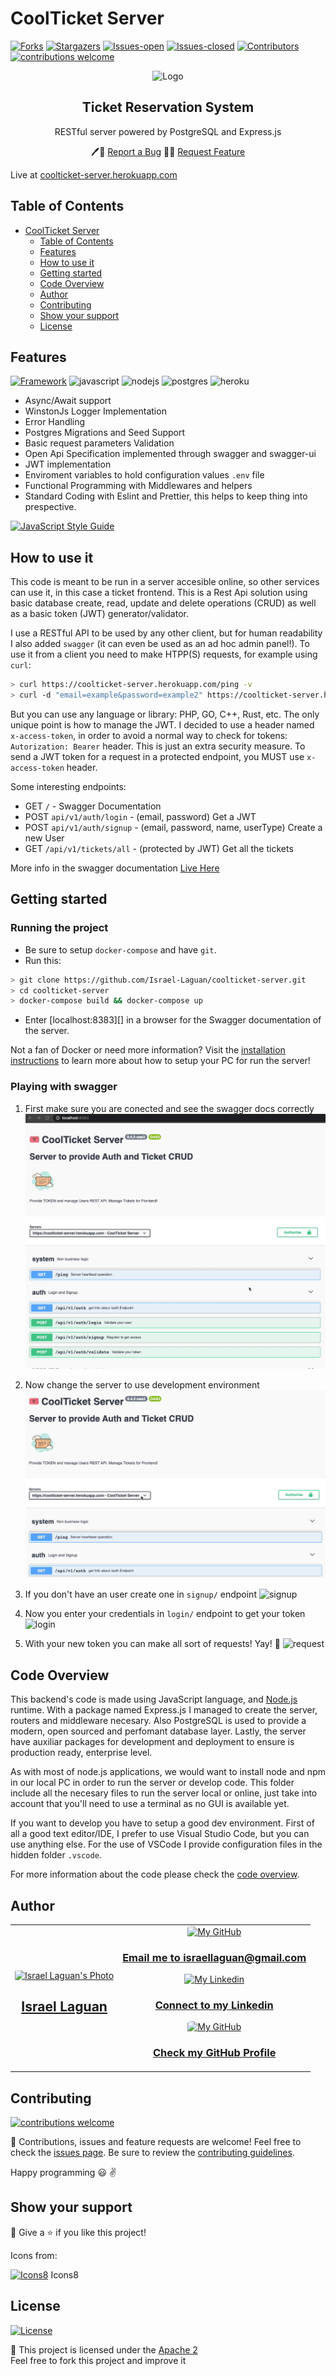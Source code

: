 # CoolTicket Server

[![Forks][forks-shield]][forks-url]
[![Stargazers][stars-shield]][stars-url]
[![Issues-open][issues-open-shield]][issues-url]
[![Issues-closed][issues-closed-shield]][issues-url]
[![Contributors][contributors-shield]][contributors-url]
[![contributions welcome][contributions-welcome]][issues-url]

<div align="center">
  <img src="https://img.icons8.com/clouds/100/000000/ticket.png" alt="Logo"/>
  <div align="center">
    <h2>Ticket Reservation System</h2>
    <p>RESTful server powered by PostgreSQL and Express.js</p>
    🖊️🐞
    <a href="https://github.com/Israel-Laguan/coolticket-server/issues">Report a Bug</a>
    🙋‍♂️
    <a href="https://github.com/Israel-Laguan/coolticket-server/issues">Request Feature</a>
  </div>
</div>

Live at [coolticket-server.herokuapp.com][live]

## Table of Contents

- [CoolTicket Server](#coolticket-server)
  - [Table of Contents](#table-of-contents)
  - [Features](#features)
  - [How to use it](#how-to-use-it)
  - [Getting started](#getting-started)
  - [Code Overview](#code-overview)
  - [Author](#author)
  - [Contributing](#contributing)
  - [Show your support](#show-your-support)
  - [License](#license)

## Features

[![Framework][badge-framework]][framework-url]
![javascript][]
![nodejs][]
![postgres][]
![heroku][]

- Async/Await support
- WinstonJs Logger Implementation
- Error Handling
- Postgres Migrations and Seed Support
- Basic request parameters Validation
- Open Api Specification implemented through swagger and swagger-ui
- JWT implementation
- Enviroment variables to hold configuration values `.env` file
- Functional Programming with Middlewares and helpers
- Standard Coding with Eslint and Prettier, this helps to keep thing into prespective.

[![JavaScript Style Guide][badge-standard]][standard-style]

## How to use it

This code is meant to be run in a server accesible online, so other services can use it, in this case a ticket frontend. This is a Rest Api solution using basic database create, read, update and delete operations (CRUD) as well as a basic token (JWT) generator/validator.

I use a RESTful API to be used by any other client, but for human readability I also added `swagger` (it can even be used as an ad hoc admin panel!). To use it from a client you need to make HTPP(S) requests, for example using `curl`:

```sh
> curl https://coolticket-server.herokuapp.com/ping -v
> curl -d "email=example&password=example2" https://coolticket-server.herokuapp.com/api/v1/auth/login
```

But you can use any language or library: PHP, GO, C++, Rust, etc. The only unique point is how to manage the JWT. I decided to use a header named `x-access-token`, in order to avoid a normal way to check for tokens: `Autorization: Bearer` header. This is just an extra security measure. To send a JWT token for a request in a protected endpoint, you MUST use `x-access-token` header.

Some interesting endpoints:

- GET `/` - Swagger Documentation
- POST `api/v1/auth/login` -  (email, password) Get a JWT
- POST `api/v1/auth/signup` -  (email, password, name, userType) Create a new User
- GET `/api/v1/tickets/all` - (protected by JWT) Get all the tickets

More info in the swagger documentation [Live Here][live]

## Getting started

### Running the project

- Be sure to setup `docker-compose` and have `git`.
- Run this:

```sh
> git clone https://github.com/Israel-Laguan/coolticket-server.git
> cd coolticket-server
> docker-compose build && docker-compose up
```

- Enter [localhost:8383][] in a browser for the Swagger documentation of the server.

Not a fan of Docker or need more information? Visit the [installation instructions](docs/INSTALLATION.md) to learn more about how to setup your PC for run the server!

### Playing with swagger

1. First make sure you are conected and see the swagger docs correctly
![ok](docs/ok.gif)

2. Now change the server to use development environment
![local](docs/local.gif)

3. If you don't have an user create one in `signup/` endpoint
![signup](docs/signup.gif)

4. Now you enter your credentials in `login/` endpoint to get your token
![login](docs/login.gif)

5. With your new token you can make all sort of requests! Yay! 🥳
![request](docs/request.gif)

## Code Overview

This backend's code is made using JavaScript language, and [Node.js](nodejs.org) runtime. With a package named Express.js I managed to create the server, routers and middleware necesary. Also PostgreSQL is used to provide a modern, open sourced and perfomant database layer. Lastly, the server have auxiliar packages for development and deployment to ensure is production ready, enterprise level.

As with most of node.js applications, we would want to install node and npm in our local PC in order to run the server or develop code. This folder include all the necesary files to run the server local or online, just take into account that you'll need to use a terminal as no GUI is available yet.

If you want to develop you have to setup a good dev environment. First of all a good text editor/IDE, I prefer to use Visual Studio Code, but you can use anything else. For the use of VSCode I provide configuration files in the hidden folder `.vscode`.

For more information about the code please check the [code overview](docs/CODE_OVERVIEW.md).

## Author

<table style="width:100%">
  <tr>
    <td>
        <div align="center">
            <a href="./docs/img/photo.png" target="_blank" rel="author">
                <img src="https://avatars2.githubusercontent.com/u/36519478?s=460&v=4" style="border-radius: 10%; min-width: 100px;" alt="Israel Laguan's Photo" width="200px">
            </a>
            <h2>
                <a href="https://israel-laguan.github.io/" target="_blank" rel="author">
                    Israel Laguan
                </a>
            </h2>
        </div>
    </td>
    <td>
        <div align="center">
            <a href="mailto:israellaguan@gmail.com" target="_blank" rel="author">
                <img src="https://img.icons8.com/color/48/000000/message-squared.png" style="border-radius: 10%" alt="My GitHub" height="45px">
                <h3>
                    Email me to 
                    <a href="mailto:israellaguan@gmail.com">
                        israellaguan@gmail.com
                    </a>
                </h3>
            </a>
            <a href="https://www.linkedin.com/in/israellaguan/" target="_blank" rel="author">
                <img src="https://img.icons8.com/color/48/000000/linkedin.png" alt="My Linkedin" height="45px">
                <h3>
                    Connect to my Linkedin
                </h3>
            </a>
            <a href="https://github.com/Israel-Laguan" target="_blank" rel="author">
                <img src="https://img.icons8.com/color/48/000000/github--v1.png" 
			style="border-radius: 10%" alt="My GitHub" height="45px"
		>
                <h3>
                    Check my GitHub Profile
                </h3>
            </a>
        </div>
    </td>
  </tr>
</table> 

## Contributing

[![contributions welcome][contributions-welcome]][issues-url]

🤝 Contributions, issues and feature requests are welcome!
Feel free to check the [issues page][issues-url]. Be sure to review the [contributing guidelines](./docs/CONTRIBUTING.md).

Happy programming :smiley: :v:

## Show your support

🤗 Give a ⭐️ if you like this project!

Icons from:

[![Icons8][icons8-logo]][Icons8] Icons8

## License

[![License][badge-apache]][apache-license]

📝 This project is licensed under the [Apache 2](LICENSE)\
Feel free to fork this project and improve it

<!-- MARKDOWN LINKS & IMAGES -->
[contributors-shield]: https://img.shields.io/github/contributors/Israel-Laguan/coolticket-server?style=for-the-badge
[contributors-url]: https://github.com/Israel-Laguan/coolticket-server/graphs/contributors
[forks-shield]: https://img.shields.io/github/forks/Israel-Laguan/coolticket-server?style=for-the-badge
[forks-url]: https://github.com/Israel-Laguan/coolticket-server/network/members
[stars-shield]: https://img.shields.io/github/stars/Israel-Laguan/coolticket-server?style=for-the-badge
[stars-url]: https://github.com/Israel-Laguan/coolticket-server/stargazers
[issues-open-shield]: https://img.shields.io/github/issues/Israel-Laguan/coolticket-server?style=for-the-badge
[issues-url]: https://github.com/Israel-Laguan/coolticket-server/issues
[issues-closed-shield]: https://img.shields.io/github/issues-closed/Israel-Laguan/coolticket-server?style=for-the-badge
[badge-framework]: https://img.shields.io/badge/express.js-v4.x-9cf?style=for-the-badge
[framework-url]: https://expressjs.com/
[contributions-welcome]: https://img.shields.io/badge/contributions-welcome-brightgreen.svg?style=for-the-badge
[badge-license]: https://img.shields.io/:license-mit-blue.svg?style=for-the-badge
[javascript]: https://img.shields.io/badge/JAVASCRIPT-ES6%2B-F7DF1E?style=for-the-badge&logo=javascript
[nodejs]: https://img.shields.io/badge/node.js-V14.x-339933?style=for-the-badge&logo=node.js
[heroku]: https://img.shields.io/badge/Hosting-heroku-430098?style=for-the-badge&logo=heroku
[postgres]: https://img.shields.io/badge/database-postgreSQL-47A248?style=for-the-badge&logo=postgresql
[badge-apache]: https://img.shields.io/badge/License-Apache%202.0-blue.svg?style=for-the-badge
[apache-license]: https://opensource.org/licenses/Apache-2.0
[Icons8]: https://icons8.com/
[icons8-logo]: https://img.icons8.com/fluent/20/000000/icons8-new-logo.png
[live]: https://coolticket-server.herokuapp.com/
[localhost:8080]: http://localhost:8080/
[badge-standard]: https://cdn.rawgit.com/standard/standard/master/badge.svg
[standard-style]: https://github.com/standard/standard
